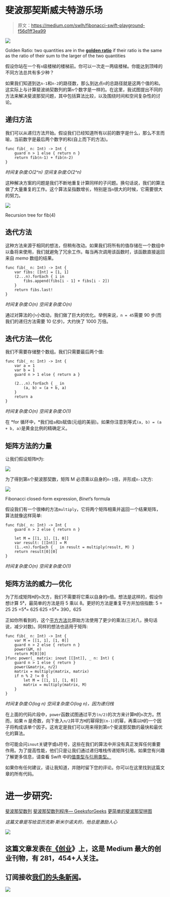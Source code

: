 # 斐波那契斯威夫特游乐场

> 原文：<https://medium.com/swlh/fibonacci-swift-playground-f56d1ff3ea99>

![](img/59cbfe0e3878b520203f7ed01467ac86.png)

Golden Ratio: two quantities are in the [**golden ratio**](https://en.wikipedia.org/wiki/Golden_ratio) if their ratio is the same as the ratio of their sum to the larger of the two quantities

假设你站在一个有`n`级楼梯的楼梯前。你可以一次走一两级楼梯。你能达到顶峰的不同方法总共有多少种？

如果我们知道到达`n-1`和`n-2`的路径数，那么到达点`n`的总路径就是这两个值的和。这实际上与计算斐波纳契数列的第`n`个数字是一样的。在这里，我试图提出不同的方法来解决斐波那契问题，其中包括算法比较，以及围绕时间和空间复杂性的讨论。

## 递归方法

我们可以从递归方法开始。假设我们已经知道所有以前的数字是什么，那么不言而喻，当前数字是最后两个数字的和(自上而下的方法)。

```
func fib(_ n: Int) -> Int {
    guard n > 1 else { return n }
    return fib(n-1) + fib(n-2)
}
```

*时间复杂度:O(2^n)
空间复杂度:O(2^n)*

这种解决方案的问题是我们不断地重复计算同样的子问题。换句话说，我们的算法做了大量重复的工作。这个算法呈指数增长，特别是当`n`很大的时候，它需要很大的努力。

![](img/b982aec3cc09683032560801d36afa65.png)

Recursion tree for fib(4)

## 迭代方法

这种方法来源于相同的想法，但稍有改动。如果我们将所有的值存储在一个数组中以备将来使用，我们就避免了冗余工作。每当再次调用该函数时，该函数直接返回来自 *memo* 数组的结果。

```
func fib(_ n: Int) -> Int {
    var fibs: [Int] = [1, 1]
    (2...n).forEach { i in 
        fibs.append(fibs[i - 1] + fibs[i - 2]) 
    }
    return fibs.last!
}
```

*时间复杂度:O(n)
空间复杂度:O(n)*

通过对算法的小小改动，我们做了巨大的优化。举例来说，`n = 45`需要 90 步(而我们的递归方法需要 10 亿步)，大约快了 1000 万倍。

## 迭代方法—优化

我们不需要存储整个数组。我们只需要最后两个值:

```
func fib(_ n: Int) -> Int {
    var a = 1
    var b = 1
    guard n > 1 else { return a }

    (2...n).forEach { _ in 
        (a, b) = (a + b, a) 
    }
    return a
}
```

*时间复杂度:O(n)
空间复杂度:O(1)*

在 *for 循环中，*我们给`a`和`b`赋值(元组的美丽)。如果你注意到等式`(a, b) = (a + b, a)`是黄金比例的精确定义。

## 矩阵方法的力量

让我们假设矩阵`M`为:

![](img/28d31c3f98d0463eafe39527304d51f7.png)

为了得到第`n`个斐波那契数，矩阵 M 必须乘以自身的`n-1`倍，并形成`n-1`次方:

![](img/41c53ca4982cd4f12a13892bd415048c.png)

Fibonacci closed-form expression, *Binet*’s formula

假设我们有一个很棒的方法`multiply`，它将两个矩阵相乘并返回一个结果矩阵，算法就像这样简单:

```
func fib(_ n: Int) -> Int {
    guard n > 2 else { return n }

    let M = [[1, 1], [1, 0]]
    var result: [[Int]] = M
    (1..<n).forEach { _ in result = multiply(result, M) }
    return result[0][0]
}
```

*时间复杂度:O(n)
空间复杂度:O(1)*

## 矩阵方法的威力—优化

为了形成矩阵`M`的`n`次方，我们不需要将它乘以自身的`n`倍。想法是这样的，假设你想计算 5⁸，最简单的方法是将 5 乘以 8。更好的方法是重复平方并加倍指数:
5 = 25
25 =5⁴= 625
625 =5⁸= 390，625

正如你所看到的，这个[平方方法](https://en.wikipedia.org/wiki/Exponentiation_by_squaring)比原始方法使用了更少的乘法(三对八，换句话说，减少对数)。同样的想法也适用于矩阵:

```
func fib(_ n: Int) -> Int {
    var M = [[1, 1], [1, 0]]
    guard n > 2 else { return n }
    power(&M, n)
    return M[0][0]
}func power(_ matrix: inout [[Int]], _ n: Int) {
    guard n > 1 else { return }
    power(&matrix, n/2)
    matrix = multiply(matrix, matrix)
    if n % 2 != 0 {
        let M = [[1, 1], [1, 0]]
        matrix = multiply(matrix, M)
    }
}
```

*时间复杂度:O(log n)
空间复杂度:O(log n)，因为递归栈*

在上面的代码片段中，`power`函数试图通过平方`(n/2)`的次方来计算`M`的`n`次方。然而，如果 n 是奇数，向下舍入`n/2`并平方`M`的幂得到`(n-1)`的幂，再乘以`M`的一个因子将构成该单个因子。这肯定是我们可以用来得到第`n`个斐波那契数的最快和最优化的算法。

你可能会问`inout`关键字或`&`符号，这些在我们的算法中并没有真正发挥任何重要作用。为了提高性能，他们只是让我们通过递归堆栈传递矩阵引用。如果您有兴趣了解更多信息，请查看 Swift 中的[值类型与引用类型。](/@m.tabrizi/value-types-vs-reference-types-in-swift-87568a56e0e2)

如果你有任何建议，请让我知道，并随时留下您的评论。你可以在这里找到这篇文章的所有代码。

# 进一步研究:

[斐波那契数列](https://www.ics.uci.edu/~eppstein/161/960109.html)
[斐波那契数列程序— GeeksforGeeks](https://www.geeksforgeeks.org/program-for-nth-fibonacci-number/)
[更简单的斐波那契拼图](http://www.maths.surrey.ac.uk/hosted-sites/R.Knott/Fibonacci/fibpuzzles.html)

*这篇文章是写给亚历克斯·斯米尔诺夫的，他总是激励人心*

![](img/731acf26f5d44fdc58d99a6388fe935d.png)

## 这篇文章发表在[《创业](https://medium.com/swlh)》上，这是 Medium 最大的创业刊物，有 281，454+人关注。

## 订阅接收[我们的头条新闻](http://growthsupply.com/the-startup-newsletter/)。

![](img/731acf26f5d44fdc58d99a6388fe935d.png)